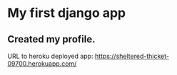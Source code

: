 # My first django app
## Created my profile.
URL to heroku deployed app: https://sheltered-thicket-09700.herokuapp.com/